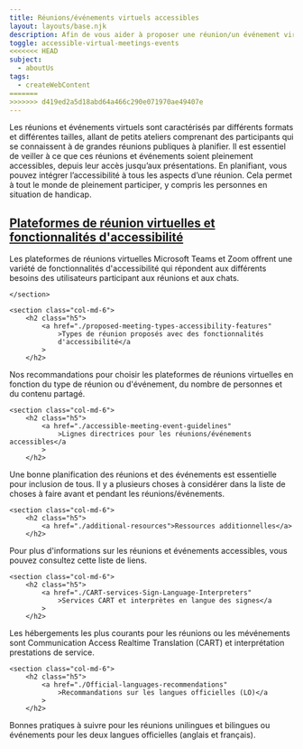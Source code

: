 ```yaml
---
title: Réunions/événements virtuels accessibles
layout: layouts/base.njk
description: Afin de vous aider à proposer une réunion/un événement virtuel entièrement accessible, qu'il s'agisse d'une session de formation, d'une réunion, d'un kiosque ou d'un événement portes ouvertes, l'Office de l'accessibilité informatique (ITAO) a rassemblé les informations les plus pertinentes sur le sujet.
toggle: accessible-virtual-meetings-events
<<<<<<< HEAD
subject:
  - aboutUs
tags:
  - createWebContent
=======
>>>>>>> d419ed2a5d18abd64a466c290e071970ae49407e
---
```


Les réunions et événements virtuels sont caractérisés par différents formats et différentes tailles, allant de petits ateliers comprenant des participants qui se connaissent à de grandes réunions publiques à planifier. Il est essentiel de veiller à ce que ces réunions et événements soient pleinement accessibles, depuis leur accès jusqu’aux présentations. En planifiant, vous pouvez intégrer l’accessibilité à tous les aspects d’une réunion. Cela permet à tout le monde de pleinement participer, y compris les personnes en situation de handicap.

<div class="row wb-eqht">
	<section class="col-md-6">
		<h2 class="h5">
			<a href="./virtual-meeting-platforms-accessibility-features"
				>Plateformes de réunion virtuelles et fonctionnalités
				d'accessibilité</a
			>
		</h2>
Les plateformes de réunions virtuelles Microsoft Teams et Zoom offrent une variété de fonctionnalités d'accessibilité qui répondent aux différents besoins des utilisateurs participant aux réunions et aux chats.

    </section>

    <section class="col-md-6">
    	<h2 class="h5">
    		<a href="./proposed-meeting-types-accessibility-features"
    			>Types de réunion proposés avec des fonctionnalités
    			d'accessibilité</a
    		>
    	</h2>

Nos recommandations pour choisir les plateformes de réunions virtuelles en fonction du type de réunion ou d'événement, du nombre de personnes et du contenu partagé.
</section>

    <section class="col-md-6">
    	<h2 class="h5">
    		<a href="./accessible-meeting-event-guidelines"
    			>Lignes directrices pour les réunions/événements accessibles</a
    		>
    	</h2>

Une bonne planification des réunions et des événements est essentielle pour inclusion de tous. Il y a plusieurs choses à considérer dans la liste de choses à faire avant et pendant les réunions/événements.
</section>

    <section class="col-md-6">
    	<h2 class="h5">
    		<a href="./additional-resources">Ressources additionnelles</a>
    	</h2>

Pour plus d'informations sur les réunions et événements accessibles, vous pouvez consultez cette liste de liens.
</section>

    <section class="col-md-6">
    	<h2 class="h5">
    		<a href="./CART-services-Sign-Language-Interpreters"
    			>Services CART et interprètes en langue des signes</a
    		>
    	</h2>

Les hébergements les plus courants pour les réunions ou les mévénements sont Communication Access Realtime Translation (CART) et interprétation prestations de service.
</section>

    <section class="col-md-6">
    	<h2 class="h5">
    		<a href="./Official-languages-recommendations"
    			>Recommandations sur les langues officielles (LO)</a
    		>
    	</h2>

Bonnes pratiques à suivre pour les réunions unilingues et bilingues ou événements pour les deux langues officielles (anglais et français).
</section>

</div>
